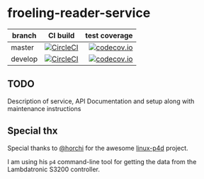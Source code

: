 # froeling-reader-service

| branch | CI build | test coverage |
|--------|:--------:|--------------:|
| master  | [![CircleCI](https://circleci.com/gh/logreposit/froeling-reader-service/tree/master.svg?style=shield)](https://circleci.com/gh/logreposit/froeling-reader-service/tree/master)   | [![codecov.io](https://codecov.io/gh/logreposit/froeling-reader-service/branch/master/graphs/badge.svg)](https://codecov.io/gh/logreposit/froeling-reader-service/branch/master/graphs/badge.svg)   |
| develop | [![CircleCI](https://circleci.com/gh/logreposit/froeling-reader-service/tree/develop.svg?style=shield)](https://circleci.com/gh/logreposit/froeling-reader-service/tree/develop) | [![codecov.io](https://codecov.io/gh/logreposit/froeling-reader-service/branch/develop/graphs/badge.svg)](https://codecov.io/gh/logreposit/froeling-reader-service/branch/develop/graphs/badge.svg) |

## TODO

Description of service, API Documentation and setup along with maintenance instructions

## Special thx

Special thanks to [@horchi](https://github.com/horchi) for the awesome [linux-p4d](https://github.com/horchi/linux-p4d) project.

I am using his `p4` command-line tool for getting the data from the Lambdatronic S3200 controller.

